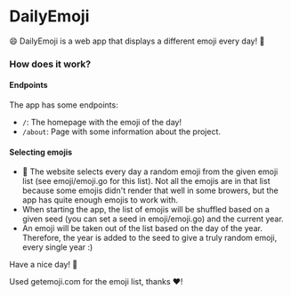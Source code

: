 # DailyEmoji

😄 DailyEmoji is a web app that displays a different emoji every day! 🍪

### How does it work?

#### Endpoints
The app has some endpoints:
* ``/``: The homepage with the emoji of the day!
* ``/about``: Page with some information about the project.

#### Selecting emojis
* 🎲 The website selects every day a random emoji from the given emoji list (see emoji/emoji.go for this list).
Not all the emojis are in that list because some emojis didn't render that well in some browers, but the app has quite enough emojis to work with.
* When starting the app, the list of emojis will be shuffled based on a given seed (you can set a seed in emoji/emoji.go) 
and the current year. 
* An emoji will be taken out of the list based on the day of the year. Therefore, the year is added
to the seed to give a truly random emoji, every single year :)


Have a nice day! 👋

Used getemoji.com for the emoji list, thanks ♥️!